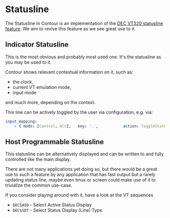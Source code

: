 # Statusline

The Statusline in Contour is an implementation of the
[DEC VT320 statusline feature](https://www.vt100.net/docs/vt320-uu/appendixe.html).
We aim to revive this feature as we see great use to it.

## Indicator Statusline

This is the most obvious and probably most used one. It's the statusline as
you may be used to it.

Contour shows relevant contextual information on it, such as:

- the clock,
- current VT emulation mode,
- input mode

and much more, depending on the context.

This line can be actively toggled by the user via configuration, e.g. via:

```yaml
input_mapping:
    - { mods: [Control, Alt],   key: '.',           action: ToggleStatusLine }
```

## Host Programmable Statusline

This statusline can be alternatively displayed and can be
written to and fully controlled like the main display.

There are not many applications yet doing so, but there would be a great use to
such a feature by any application that has fast output but a rarely updating
status line, maybe even tmux or screen could make use of it to trivialize
the common use-case.

If you consider playing around with it, have a look at the VT sequences

- `DECSASD` - Select Active Status Display
- `DECSSDT` - Select Status Display (Line) Type
